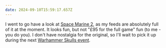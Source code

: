 ```yaml
---
date: 2024-09-10T15:59:17.657Z
---
```


I went to go have a look at [Space Marine 2](https://www.xbox.com/en-GB/games/store/warhammer-40000-space-marine-2-ultra-edition/9NSG45X64S4Z/0010), as my feeds are absolutely full of it at the moment. It looks fun, but not "£95 for the full game" fun (to me - you do you). I don't have nostalgia for the original, so I'll wait to pick it up during the next [Warhammer Skulls event](https://www.warhammer-community.com/2024/05/23/skulls-2024-the-annual-celebration-of-awesome-warhammer-video-games-returns/).

